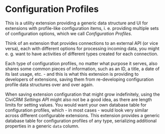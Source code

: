 # Configuration Profiles

This is a utility extension providing a generic data structure and UI for
extensions with profile-like configuration items, i. e. providing multiple sets
of configuration options, which we call *Configuration Profiles*.

Think of an extension that provides connections to an external API (or vice
versa), each with different options for processing incoming data, you might
e.&nbsp;g. want to have activities of different types created for each
connection.

Each type of configuration profiles, no matter what purpose it serves, also
shares some common pieces of information, such as an ID, a title, a date of its
last usage, etc. - and this is what this extension is providing to developers of
extensions, saving them from re-developing configuration profile data structures
over and over again.

When saving extension configuration that might grow indefinitely, using the
CiviCRM *Settings API* might also not be a good idea, as there are length limits
for setting values. You would want your own database table for configuration
profiles, which - in most cases - would look very similar across different
configurable extensions. This extension provides a generic database table for
configuration profiles of any type, serializing additional properties in a
generic `data` column.
